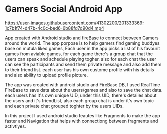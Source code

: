 # Gamers Social Android App



https://user-images.githubusercontent.com/41302200/201333369-1c7b1f74-d47b-4c0c-bed6-6b88fd7d90d4.mp4


App created with Android studio and fireBase to connect between Gamers around the world.
The app porpose is to help gamers find gaming buddyes base on mutula liked games,
Each user in the app picks a list of his favourit games from  aviable games,
for each game there's a group chat that the users can speak and schedule playing togher.
also for each chat the user can see the participants and send them private message and also add them to their friend list.
each user has his own custome profile with his details and also ability to upload profile picture.

The app was created with android studio and FireBase DB,
I used RealTime FireBase to save data about the users/games and also to save the chat data.
each users has it's own unique UID, under this UID, there's detailes about the users and it's friendList,
also each group chat is under it's own topic and each private chat grouped toghter by the users UIDs.

In this project I used android studio feautes like Fragments to make the app faster
and Navigation that helps with connectiong between fragments and activtiyes.
